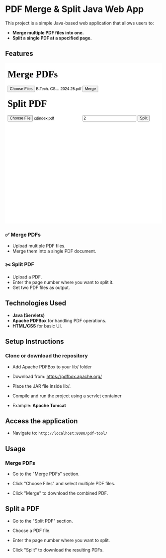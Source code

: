# PDF Merge & Split Java Web App

This project is a simple Java-based web application that allows users to:
- **Merge multiple PDF files into one.**
- **Split a single PDF at a specified page.**

## Features

![](src/main/9e6592c0-d863-4a07-b45f-1e8bf28894df.jpg)

### ✅ Merge PDFs
- Upload multiple PDF files.
- Merge them into a single PDF document.

### ✂️ Split PDF
- Upload a PDF.
- Enter the page number where you want to split it.
- Get two PDF files as output.

## Technologies Used

- **Java (Servlets)**
- **Apache PDFBox** for handling PDF operations.
- **HTML/CSS** for basic UI.

## Setup Instructions
### Clone or download the repository

- Add Apache PDFBox to your lib/ folder

- Download from: https://pdfbox.apache.org/

- Place the JAR file inside lib/.

- Compile and run the project using a servlet container

- Example: **Apache Tomcat**

## Access the application

- Navigate to: ```http://localhost:8080/pdf-tool/```

## Usage
### Merge PDFs

- Go to the "Merge PDFs" section.

- Click "Choose Files" and select multiple PDF files.

- Click "Merge" to download the combined PDF.

## Split a PDF

- Go to the "Split PDF" section.

- Choose a PDF file.

- Enter the page number where you want to split.

- Click "Split" to download the resulting PDFs.
